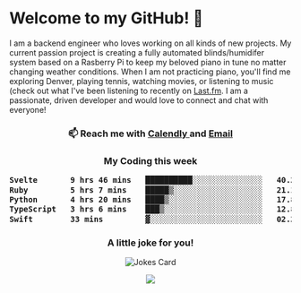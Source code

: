 <h1> Welcome to my GitHub! 👋 </h1>


  I am a backend engineer who loves working on all kinds of new projects. My current passion project is creating a fully automated blinds/humidifer system based on a Rasberry Pi to keep my beloved piano in tune no matter changing weather conditions. When I am not practicing piano, you'll find me exploring Denver, playing tennis, watching movies, or listening to music (check out what I've been listening to recently on [Last.fm](https://www.last.fm/user/mballa000). I am a passionate, driven developer and would love to connect and chat with everyone!

<h3 align = "center"> 📫 Reach me with <a href = "https://calendly.com/msbrandt00/30min"> Calendly </a> and <a href="mailto:msbrandt00@gmail.com">Email</a> 
 </h3>


 
<div align = "center"
[![Anurag's GitHub stats](https://github-readme-stats.vercel.app/api?username=mbrandt00)](https://github.com/anuraghazra/github-readme-stats)
          </div>
<h3 align="center">
  My Coding this week
<!--START_SECTION:waka-->

```txt
Svelte       9 hrs 46 mins   ██████████░░░░░░░░░░░░░░░   40.21 %
Ruby         5 hrs 7 mins    █████▒░░░░░░░░░░░░░░░░░░░   21.10 %
Python       4 hrs 20 mins   ████▒░░░░░░░░░░░░░░░░░░░░   17.88 %
TypeScript   3 hrs 6 mins    ███▒░░░░░░░░░░░░░░░░░░░░░   12.81 %
Swift        33 mins         ▓░░░░░░░░░░░░░░░░░░░░░░░░   02.28 %
```

<!--END_SECTION:waka-->

### A little joke for you!

![Jokes Card](https://readme-jokes.vercel.app/api?hideBorder)

<a href="https://www.linkedin.com/in/mbrandt00/"><img src="https://img.shields.io/badge/linkedin-%230077B5.svg?&style=for-the-badge&logo=linkedin&logoColor=white" /></a>
